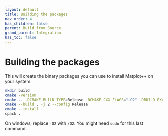 ```yaml
---
layout: default
title: Building the packages
nav_order: 4
has_children: false
parent: Build from Source
grand_parent: Integration
has_toc: false
---
```

# Building the packages

This will create the binary packages you can use to install Matplot++ on your system:

```bash
mkdir build
cmake -version
cmake .. -DCMAKE_BUILD_TYPE=Release -DCMAKE_CXX_FLAGS="-O2" -DBUILD_EXAMPLES=OFF -DBUILD_TESTS=OFF
cmake --build . -j 2 --config Release
cmake --install .
cpack .
```

On windows, replace `-O2` with `/O2`. You might need `sudo` for this last command.




<!-- Generated with mdsplit: https://github.com/alandefreitas/mdsplit -->
